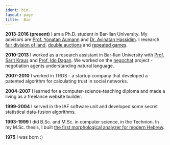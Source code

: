 ```yaml
---
ident: bio
layout: page
title:  Bio
---
```

**2013-2016 (present)** I am a Ph.D. student in Bar-Ilan University. 
My advisors are [Prof. Yonatan Aumann][ya] and [Dr. Avinatan Hassidim][ah]. 
I research 
[fair division of land][1], 
[double auctions][2]
and 
[repeated games][3].

**2010-2013** I worked as a research assistant in Bar-Ilan University 
with [Prof. Sarit Kraus][sk] and [Prof. Ido Dagan][id]. We worked on the
[negochat][4] project - negotiation agents understanding natural language.

**2007-2010** I worked in TROS - a startup company that developed
a patented algorithm for calculating trust in social networks.

**2004-2007** I learned for a computer-science-teaching diploma
and made a living as a freelance website builder.

**1999-2004** I served in the IAF software unit and developed
some secret statistical data-fusion algorithms.

**1993-1999** I did B.Sc. and M.Sc. in computer science, in the Technion.
In my M.Sc. thesis, I built [the first morphological analyzer for 
modern Hebrew][5].

**1975** I was born :)

[1]: {{site.baseurl}}/topics/{{page.lang}}/fairness
[2]: {{site.baseurl}}/topics/{{page.lang}}/auctions
[3]: {{site.baseurl}}/topics/{{page.lang}}/repeatedgames
[4]: {{site.baseurl}}/topics/{{page.lang}}/negochat
[5]: {{site.baseurl}}/topics/{{page.lang}}/hebnlp
[ya]: http://cs.biu.ac.il/node/540
[ah]: http://u.cs.biu.ac.il/~avinatan/
[sk]: http://u.cs.biu.ac.il/~sarit/
[id]: http://u.cs.biu.ac.il/~dagan/
